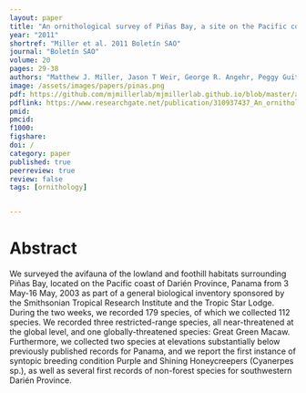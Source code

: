 ```yaml
---
layout: paper
title: "An ornithological survey of Piñas Bay, a site on the Pacific coast of Darién Province, Panama"
year: "2011"
shortref: "Miller et al. 2011 Boletín SAO"
journal: "Boletín SAO"
volume: 20
pages: 29-38
authors: "Matthew J. Miller, Jason T Weir, George R. Angehr, Peggy Guitton-Mayerma, Eldredge Bermingham"
image: /assets/images/papers/pinas.png
pdf: https://github.com/mjmillerlab/mjmillerlab.github.io/blob/master/assets/pdfs/2011b_miller.pdf
pdflink: https://www.researchgate.net/publication/310937437_An_ornithological_survey_of_Pinas_Bay_a_site_on_the_Pacific_coast_of_Darien_Province_Panama
pmid:
pmcid:
f1000:
figshare:
doi: /
category: paper
published: true
peerreview: true
review: false
tags: [ornithology]


---
```


# Abstract
We surveyed the avifauna of the lowland and foothill habitats surrounding Piñas Bay, located on the Pacific coast of Darién Province, Panama from 3 May-16 May, 2003 as part of a general biological inventory sponsored by the Smithsonian Tropical Research Institute and the Tropic Star Lodge. During the two weeks, we recorded 179 species, of which we collected 112 species. We recorded three restricted-range species, all near-threatened at the global level, and one globally-threatened species: Great Green Macaw. Furthermore, we collected two species at elevations substantially below previously published records for Panama, and we report the first instance of syntopic breeding condition Purple and Shining Honeycreepers (Cyanerpes sp.), as well as several first records of non-forest species for southwestern Darién Province.
